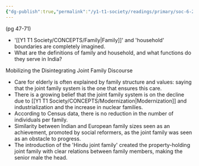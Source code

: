 ```yaml
---
{"dg-publish":true,"permalink":"/y1-t1-society/readings/primary/soc-6-21-vera-sanso-misconceiving-the-indian-family-the-politics-of-family-based-discourse/"}
---
```


(pg 47-71)
- '[[Y1 T1 Society/CONCEPTS/Family\|Family]]' and 'household' boundaries are completely imagined. 
- What are the definitions of family and household, and what functions do they serve in India?

Mobilizing the Disintegrating Joint Family Discourse
- Care for elderly is often explained by family structure and values: saying that the joint family system is the one that ensures this care.
- There is a growing belief that the joint family system is on the decline due to [[Y1 T1 Society/CONCEPTS/Modernization\|Modernization]] and industrialization and the increase in nuclear families. 
- According to Census data, there is no reduction in the number of individuals per family.
- Similarity between Indian and European family sizes seen as an achievement, promoted by social reformers, as the joint family was seen as an obstacle to progress.
- The introduction of the 'Hindu joint family' created the property-holding joint family with clear relations between family members, making the senior male the head.


